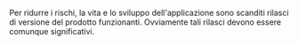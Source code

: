 Per ridurre i rischi, la vita e lo sviluppo dell'applicazione sono scanditi rilasci di versione del prodotto funzionanti.
Ovviamente tali rilasci devono essere comunque significativi.